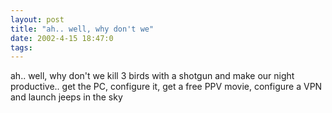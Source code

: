 ```yaml
---
layout: post
title: "ah.. well, why don't we"
date: 2002-4-15 18:47:0
tags: 
---
```


ah.. well, why don't we kill 3 birds with a shotgun and make our night productive.. get the PC, configure it, get a free PPV movie, configure a VPN and launch jeeps in the sky

